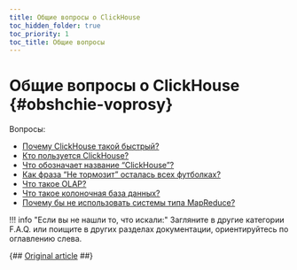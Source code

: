 ```yaml
---
title: Общие вопросы о ClickHouse
toc_hidden_folder: true
toc_priority: 1
toc_title: Общие вопросы
---
```


# Общие вопросы о ClickHouse {#obshchie-voprosy}

Вопросы:

<!-- -   [Что такое ClickHouse?](../../index.md#what-is-clickhouse)-->
-   [Почему ClickHouse такой быстрый?](why-clickhouse-is-so-fast.md)
-   [Кто пользуется ClickHouse?](who-is-using-clickhouse.md)
-   [Что обозначает название “ClickHouse”?](dbms-naming.md)
-   [Как фраза “Не тормозит” осталась всех футболках?](ne-tormozit.md)
-   [Что такое OLAP?](olap.md)
-   [Что такое колоночная база данных?](columnar-database.md)
-   [Почему бы не использовать системы типа MapReduce?](mapreduce.md)

!!! info "Если вы не нашли то, что искали:"
    Загляните в другие категории F.A.Q. или поищите в других разделах документации, ориентируйтесь по оглавлению слева.

{## [Original article](https://clickhouse.tech/docs/ru/faq/general/) ##}

